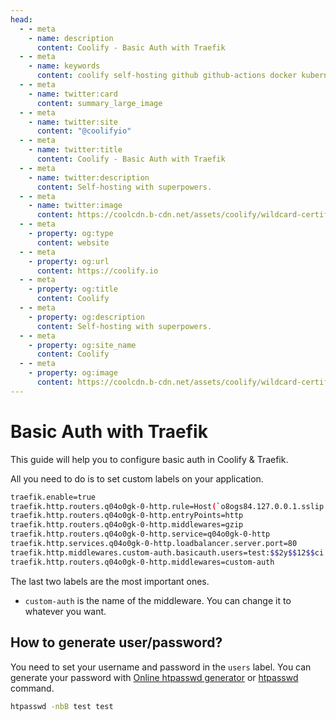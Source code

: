 ```yaml
---
head:
  - - meta
    - name: description
      content: Coolify - Basic Auth with Traefik
  - - meta
    - name: keywords
      content: coolify self-hosting github github-actions docker kubernetes vercel netlify heroku render digitalocean aws gcp azure basic auth traefik
  - - meta
    - name: twitter:card
      content: summary_large_image
  - - meta
    - name: twitter:site
      content: "@coolifyio"
  - - meta
    - name: twitter:title
      content: Coolify - Basic Auth with Traefik
  - - meta
    - name: twitter:description
      content: Self-hosting with superpowers.
  - - meta
    - name: twitter:image
      content: https://coolcdn.b-cdn.net/assets/coolify/wildcard-certificates-og-image.png
  - - meta
    - property: og:type
      content: website
  - - meta
    - property: og:url
      content: https://coolify.io
  - - meta
    - property: og:title
      content: Coolify
  - - meta
    - property: og:description
      content: Self-hosting with superpowers.
  - - meta
    - property: og:site_name
      content: Coolify
  - - meta
    - property: og:image
      content: https://coolcdn.b-cdn.net/assets/coolify/wildcard-certificates-og-image.png
---
```


# Basic Auth with Traefik

This guide will help you to configure basic auth in Coolify & Traefik.

All you need to do is to set custom labels on your application.

```bash {7-8}
traefik.enable=true
traefik.http.routers.q04o0gk-0-http.rule=Host(`o8ogs84.127.0.0.1.sslip.io`) && PathPrefix(`/`)
traefik.http.routers.q04o0gk-0-http.entryPoints=http
traefik.http.routers.q04o0gk-0-http.middlewares=gzip
traefik.http.routers.q04o0gk-0-http.service=q04o0gk-0-http
traefik.http.services.q04o0gk-0-http.loadbalancer.server.port=80
traefik.http.middlewares.custom-auth.basicauth.users=test:$$2y$$12$$ci.4U63YX83CwkyUrjqxAucnmi2xXOIlEF6T/KdP9824f1Rf1iyNG
traefik.http.routers.q04o0gk-0-http.middlewares=custom-auth
```

The last two labels are the most important ones. 
- `custom-auth` is the name of the middleware. You can change it to whatever you want. 


## How to generate user/password?
You need to set your username and password in the `users` label. You can generate your password with [Online htpasswd generator](https://www.web2generators.com/apache-tools/htpasswd-generator) or [htpasswd](https://httpd.apache.org/docs/current/programs/htpasswd.html) command.

```bash
htpasswd -nbB test test
```
